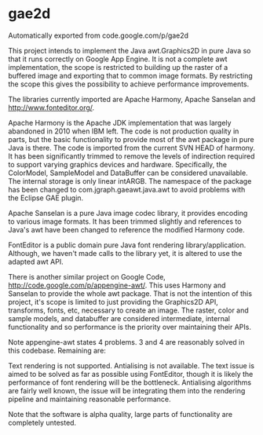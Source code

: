 # gae2d
Automatically exported from code.google.com/p/gae2d

This project intends to implement the Java awt.Graphics2D in pure Java so that it runs correctly on Google App Engine. It is not a complete awt implementation, the scope is restricted to building up the raster of a buffered image and exporting that to common image formats. By restricting the scope this gives the possibility to achieve performance improvements.

The libraries currently imported are Apache Harmony, Apache Sanselan and http://www.fonteditor.org/.

Apache Harmony is the Apache JDK implementation that was largely abandoned in 2010 when IBM left. The code is not production quality in parts, but the basic functionality to provide most of the awt package in pure Java is there. The code is imported from the current SVN HEAD of harmony. It has been significantly trimmed to remove the levels of indirection required to support varying graphics devices and hardware. Specifically, the ColorModel, SampleModel and DataBuffer can be considered unavailable. The internal storage is only linear intARGB. The namespace of the package has been changed to com.jgraph.gaeawt.java.awt to avoid problems with the Eclipse GAE plugin.

Apache Sanselan is a pure Java image codec library, it provides encoding to various image formats. It has been trimmed slightly and references to Java's awt have been changed to reference the modified Harmony code.

FontEditor is a public domain pure Java font rendering library/application. Although, we haven't made calls to the library yet, it is altered to use the adapted awt API.

There is another similar project on Google Code, http://code.google.com/p/appengine-awt/. This uses Harmony and Sanselan to provide the whole awt package. That is not the intention of this project, it's scope is limited to just providing the Graphics2D API, transforms, fonts, etc, necessary to create an image. The raster, color and sample models, and databuffer are considered intermediate, internal functionality and so performance is the priority over maintaining their APIs.

Note appengine-awt states 4 problems. 3 and 4 are reasonably solved in this codebase. Remaining are:

Text rendering is not supported.
Antialising is not available.
The text issue is aimed to be solved as far as possible using FontEditor, though it is likely the performance of font rendering will be the bottleneck. Antialising algorithms are fairly well known, the issue will be integrating them into the rendering pipeline and maintaining reasonable performance.

Note that the software is alpha quality, large parts of functionality are completely untested.
